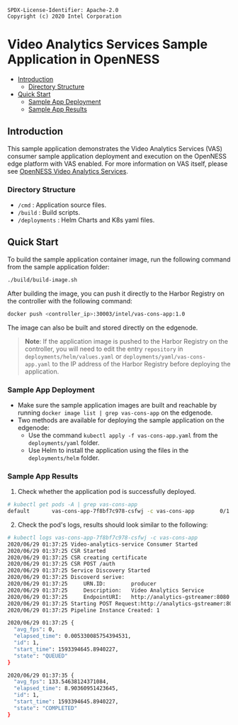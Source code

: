 ```text
SPDX-License-Identifier: Apache-2.0
Copyright (c) 2020 Intel Corporation
```

# Video Analytics Services Sample Application in OpenNESS

- [Introduction](#introduction)
  - [Directory Structure](#directory-structure)
- [Quick Start](#quick-start)
  - [Sample App Deployment](#sample-app-deployment)
  - [Sample App Results](#sample-app-results)

## Introduction

This sample application demonstrates the Video Analytics Services (VAS) consumer sample application deployment and execution on the OpenNESS edge platform with VAS enabled.
For more information on VAS itself, please see [OpenNESS Video Analytics Services](https://github.com/otcshare/specs/blob/master/doc/applications/openness_va_services.md).


### Directory Structure
- `/cmd` : Application source files.
- `/build` : Build scripts.
- `/deployments` : Helm Charts and K8s yaml files.


## Quick Start
To build  the sample application container image, run the following command from the sample application folder:

```sh
./build/build-image.sh
```

After building the image, you can push it directly to the Harbor Registry on the controller with the following command:

```sh
docker push <controller_ip>:30003/intel/vas-cons-app:1.0
```

The image can also be built and stored directly on the edgenode.

> **Note**: If the application image is pushed to the Harbor Registry on the controller, you will need to edit the entry ```repository``` in ```deployments/helm/values.yaml``` or ```deployments/yaml/vas-cons-app.yaml``` to the IP address of the Harbor Registry before deploying the application.

### Sample App Deployment

- Make sure the sample application images are built and reachable by running ```docker image list | grep vas-cons-app``` on the edgenode.
- Two methods are available for deploying the sample application on the edgenode:
  - Use the command ```kubectl apply -f vas-cons-app.yaml``` from the ```deployments/yaml``` folder.
  - Use Helm to install the application using the files in the ```deployments/helm``` folder.


### Sample App Results

1. Check whether the application pod is successfully deployed.
```sh
# kubectl get pods -A | grep vas-cons-app
default       vas-cons-app-7f8bf7c978-csfwj -c vas-cons-app        0/1     Completed   0          30h
```

2. Check the pod's logs, results should look similar to the following:

```sh
# kubectl logs vas-cons-app-7f8bf7c978-csfwj -c vas-cons-app
2020/06/29 01:37:25 Video-analytics-service Consumer Started
2020/06/29 01:37:25 CSR Started
2020/06/29 01:37:25 CSR creating certificate
2020/06/29 01:37:25 CSR POST /auth
2020/06/29 01:37:25 Service Discovery Started
2020/06/29 01:37:25 Discoverd serive:
2020/06/29 01:37:25     URN.ID:        producer
2020/06/29 01:37:25     Description:   Video Analytics Service
2020/06/29 01:37:25     EndpointURI:   http://analytics-gstreamer:8080
2020/06/29 01:37:25 Starting POST Request:http://analytics-gstreamer:8080/pipelines/emotion_recognition/1
2020/06/29 01:37:25 Pipeline Instance Created: 1

2020/06/29 01:37:25 {
  "avg_fps": 0,
  "elapsed_time": 0.005330085754394531,
  "id": 1,
  "start_time": 1593394645.8940227,
  "state": "QUEUED"
}

2020/06/29 01:37:35 {
  "avg_fps": 133.54638124371084,
  "elapsed_time": 8.90360951423645,
  "id": 1,
  "start_time": 1593394645.8940227,
  "state": "COMPLETED"
}
```

